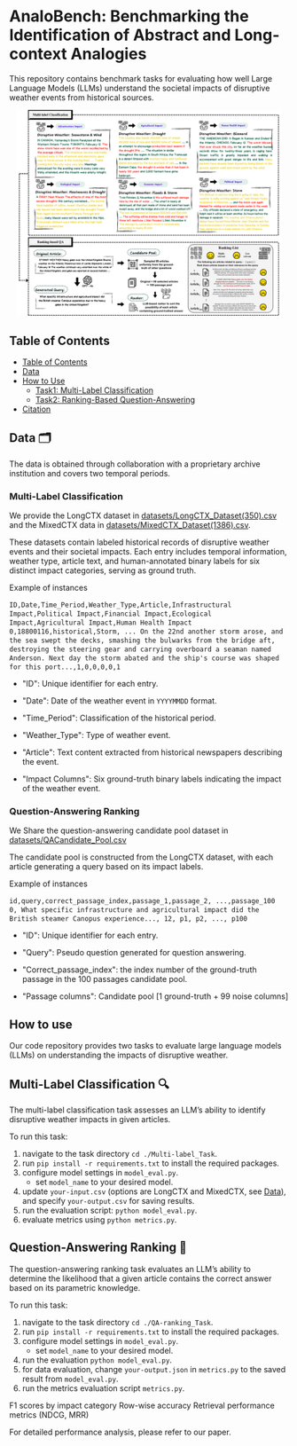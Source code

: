 # AnaloBench: Benchmarking the Identification of Abstract and Long-context Analogies
This repository contains benchmark tasks for evaluating how well Large Language Models (LLMs) understand the societal impacts of disruptive weather events from historical sources.

<div align="center">
    <img src="./pics/benchmark framework.png" alt="Link to PDF" height="auto" style="width:95%;">
</div>

## Table of Contents <a name="table_of_contents"></a>

- [Table of Contents](#table_of_contents)
- [Data](#data)
- [How to Use](#usage)
  - [Task1: Multi-Label Classification](#task_1)
  - [Task2: Ranking-Based Question-Answering](#task_2)
- [Citation](#citation)

## Data <a name="data"></a> 🗂️
The data is obtained through collaboration with a proprietary archive institution and covers two temporal periods.
### Multi-Label Classification
We provide the LongCTX dataset in [datasets/LongCTX_Dataset(350).csv](./datasets/LongCTX_Dataset(350).csv) and the MixedCTX data in [datasets/MixedCTX_Dataset(1386).csv](./datasets/MixedCTX_Dataset(1386).csv).

These datasets contain labeled historical records of disruptive weather events and their societal impacts. Each entry includes temporal information, weather type, article text, and human-annotated binary labels for six distinct impact categories, serving as ground truth.

Example of instances
```csv
ID,Date,Time_Period,Weather_Type,Article,Infrastructural Impact,Political Impact,Financial Impact,Ecological Impact,Agricultural Impact,Human Health Impact
0,18800116,historical,Storm, ... On the 22nd another storm arose, and the sea swept the decks, smashing the bulwarks from the bridge aft, destroying the steering gear and carrying overboard a seaman named Anderson. Next day the storm abated and the ship's course was shaped for this port...,1,0,0,0,0,1
```  
- "ID": Unique identifier for each entry.

- "Date": Date of the weather event in `YYYYMMDD` format. 
  
- "Time_Period": Classification of the historical period.

- "Weather_Type": Type of weather event.

- "Article": Text content extracted from historical newspapers describing the event.

- "Impact Columns": Six ground-truth binary labels indicating the impact of the weather event.


### Question-Answering Ranking
We Share the question-answering candidate pool dataset in [datasets/QACandidate_Pool.csv](./datasets/QACandidate_Pool.csv)

The candidate pool is constructed from the LongCTX dataset, with each article generating a query based on its impact labels.

Example of instances
```csv
id,query,correct_passage_index,passage_1,passage_2, ...,passage_100
0, What specific infrastructure and agricultural impact did the British steamer Canopus experience..., 12, p1, p2, ..., p100
```
- "ID": Unique identifier for each entry.

- "Query": Pseudo question generated for question answering.

- "Correct_passage_index": the index number of the ground-truth passage in the 100 passages candidate pool.

- "Passage columns": Candidate pool [1 ground-truth + 99 noise columns] 

## How to use <a name="usage"></a>
Our code repository provides two tasks to evaluate large language models (LLMs) on understanding the impacts of disruptive weather.

## Multi-Label Classification <a name="task_1"></a> 🔍

The multi-label classification task assesses an LLM’s ability to identify disruptive weather impacts in given articles.

To run this task:
1. navigate to the task directory `cd ./Multi-label_Task`.
2. run `pip install -r requirements.txt` to install the required packages.
3. configure model settings in `model_eval.py`.
   - set `model_name` to your desired model.
4. update `your-input.csv` (options are LongCTX and MixedCTX, see [Data](#data)), and specify  `your-output.csv` for saving results.
5. run the evaluation script: `python model_eval.py`.
6. evaluate metrics using `python metrics.py`.

## Question-Answering Ranking <a name="task_2"></a> 🥇

The question-answering ranking task evaluates an LLM’s ability to determine the likelihood that a given article contains the correct answer based on its parametric knowledge.

To run this task:
1. navigate to the task directory `cd ./QA-ranking_Task`.
2. run `pip install -r requirements.txt` to install the required packages.
3. configure model settings in `model_eval.py`.
   - set `model_name` to your desired model.
4. run the evaluation `python model_eval.py`.
5. for data evaluation, change `your-output.json` in `metrics.py` to the saved result from `model_eval.py`.
6. run the metrics evaluation script `metrics.py`.


F1 scores by impact category
Row-wise accuracy
Retrieval performance metrics (NDCG, MRR)

For detailed performance analysis, please refer to our paper.
